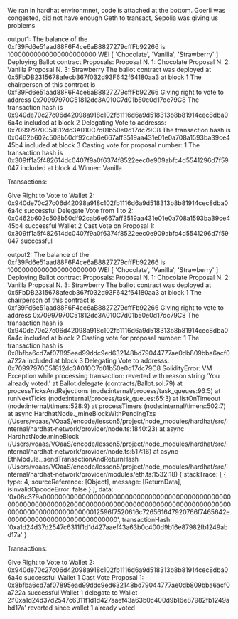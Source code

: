 We ran in hardhat environmnet, code is attached at the bottom. Goerli was congested, did not have enough Geth to transact, Sepolia was giving us problems



output1: 
The balance of the 0xf39Fd6e51aad88F6F4ce6aB8827279cffFb92266 is 10000000000000000000000 WEI
[ 'Chocolate', 'Vanilla', 'Strawberry' ]
Deploying Ballot contract
Proposals: 
Proposal N. 1: Chocolate
Proposal N. 2: Vanilla
Proposal N. 3: Strawberry
The ballot contract was deployed at 0x5FbDB2315678afecb367f032d93F642f64180aa3 at block 1
The chairperson of this contract is 0xf39Fd6e51aad88F6F4ce6aB8827279cffFb92266
Giving right to vote to address 0x70997970C51812dc3A010C7d01b50e0d17dc79C8
The transaction hash is 0x940de70c27c06d42098a918c102fb1116d6a9d518313b8b81914cec8dba06a4c included at block 2
Delegating Vote to addresss: 0x70997970C51812dc3A010C7d01b50e0d17dc79C8
The transaction hash is 0x0462b602c508b50df92cab6e667aff3519aa431e01e0a708a1593ba39ce445b4 included at block 3
Casting vote for proposal number: 1
The transaction hash is 0x309ff1a5f482614dc0407f9a0f6374f8522eec0e909abfc4d5541296d7f59047 included at block 4
Winner: Vanilla



Transactions:

Give Right to Vote to Wallet 2: 0x940de70c27c06d42098a918c102fb1116d6a9d518313b8b81914cec8dba06a4c successful
Delegate Vote from 1 to 2: 0x0462b602c508b50df92cab6e667aff3519aa431e01e0a708a1593ba39ce445b4 successful
Wallet 2 Cast Vote on Proposal 1: 0x309ff1a5f482614dc0407f9a0f6374f8522eec0e909abfc4d5541296d7f59047 successful 


output2:
The balance of the 0xf39Fd6e51aad88F6F4ce6aB8827279cffFb92266 is 10000000000000000000000 WEI
[ 'Chocolate', 'Vanilla', 'Strawberry' ]
Deploying Ballot contract
Proposals: 
Proposal N. 1: Chocolate
Proposal N. 2: Vanilla
Proposal N. 3: Strawberry
The ballot contract was deployed at 0x5FbDB2315678afecb367f032d93F642f64180aa3 at block 1
The chairperson of this contract is 0xf39Fd6e51aad88F6F4ce6aB8827279cffFb92266
Giving right to vote to address 0x70997970C51812dc3A010C7d01b50e0d17dc79C8
The transaction hash is 0x940de70c27c06d42098a918c102fb1116d6a9d518313b8b81914cec8dba06a4c included at block 2
Casting vote for proposal number: 1
The transaction hash is 0x8bfba6cd7af07895ead99ddc9ed632148bd79044777ae0db809bba6acf0a722a included at block 3
Delegating Vote to addresss: 0x70997970C51812dc3A010C7d01b50e0d17dc79C8
SolidityError: VM Exception while processing transaction: reverted with reason string 'You already voted.'
    at Ballot.delegate (contracts/Ballot.sol:79)
    at processTicksAndRejections (node:internal/process/task_queues:96:5)
    at runNextTicks (node:internal/process/task_queues:65:3)
    at listOnTimeout (node:internal/timers:528:9)
    at processTimers (node:internal/timers:502:7)
    at async HardhatNode._mineBlockWithPendingTxs (/Users/voaas/VOaaS/encode/lesson5/project/node_modules/hardhat/src/internal/hardhat-network/provider/node.ts:1840:23)
    at async HardhatNode.mineBlock (/Users/voaas/VOaaS/encode/lesson5/project/node_modules/hardhat/src/internal/hardhat-network/provider/node.ts:517:16)
    at async EthModule._sendTransactionAndReturnHash (/Users/voaas/VOaaS/encode/lesson5/project/node_modules/hardhat/src/internal/hardhat-network/provider/modules/eth.ts:1532:18) {
  stackTrace: [
    {
      type: 4,
      sourceReference: [Object],
      message: [ReturnData],
      isInvalidOpcodeError: false
    }
  ],
  data: '0x08c379a000000000000000000000000000000000000000000000000000000000000000200000000000000000000000000000000000000000000000000000000000000012596f7520616c726561647920766f7465642e0000000000000000000000000000',
  transactionHash: '0xa1d24d37d2547c6311f1d1d427aaef43a63b0c400d9b16e87982fb1249abd17a'
}

Transactions:

Give Right to Vote to Wallet 2: 0x940de70c27c06d42098a918c102fb1116d6a9d518313b8b81914cec8dba06a4c  successful
Wallet 1 Cast Vote Proposal 1: 0x8bfba6cd7af07895ead99ddc9ed632148bd79044777ae0db809bba6acf0a722a  successful
Wallet 1 delegate to Wallet 2:'0xa1d24d37d2547c6311f1d1d427aaef43a63b0c400d9b16e87982fb1249abd17a' reverted since wallet 1 already voted



